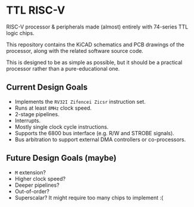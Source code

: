 # TTL RISC-V

RISC-V processor & peripherals made (almost) entirely with 74-series TTL logic chips.

This repository contains the KiCAD schematics and PCB drawings of the processor, along with the related software source code.

This is designed to be as simple as possible, but it should be a practical processor rather than a pure-educational one.

## Current Design Goals

* Implements the `RV32I Zifencei Zicsr` instruction set.
* Runs at least `8MHz` clock speed.
* 2-stage pipelines.
* Interrupts.
* Mostly single clock cycle instructions.
* Supports the 6800 bus interface (e.g. R/W and STROBE signals).
* Bus arbitration to support external DMA controllers or co-processors.

## Future Design Goals (maybe)

* `M` extension?
* Higher clock speed?
* Deeper pipelines?
* Out-of-order?
* Superscalar? It might require too many chips to implement :(
